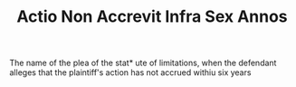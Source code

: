 ---
title: Actio Non Accrevit Infra Sex Annos
permalink: "/definitions/actio-non-accrevit-infra-sex-annos.html"
body: The name of the plea of the stat* ute of limitations, when the defendant alleges
  that the plaintiff's action has not accrued withiu six years
published_at: '2018-07-07'
layout: post
---
